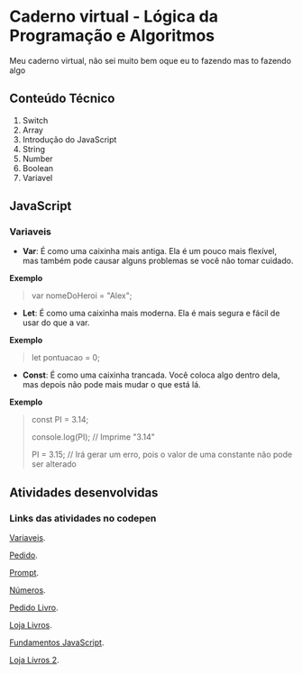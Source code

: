 # Caderno virtual - Lógica da Programação e Algoritmos
Meu caderno virtual, não sei muito bem oque eu to fazendo mas to fazendo algo 


## Conteúdo Técnico
1. Switch
2. Array
3. Introdução do JavaScript
4. String
5. Number
6. Boolean
7. Variavel

## **JavaScript**
### Variaveis
- **Var**: É como uma caixinha mais antiga. Ela é um pouco mais flexível, mas também pode causar alguns problemas se você não tomar cuidado.

**Exemplo**
>var nomeDoHeroi = "Alex";

* **Let**: É como uma caixinha mais moderna. Ela é mais segura e fácil de usar do que a var.

**Exemplo**
>let pontuacao = 0;

+ **Const**: É como uma caixinha trancada. Você coloca algo dentro dela, mas depois não pode mais mudar o que está lá.

**Exemplo**
> const PI = 3.14;
> 
> console.log(PI); // Imprime "3.14"
> 
> PI = 3.15; // Irá gerar um erro, pois o valor de uma constante não pode ser alterado

## Atividades desenvolvidas
### Links das atividades no codepen
[Variaveis](https://codepen.io/Nats-the-animator/pen/RwzZVyv).

[Pedido](https://codepen.io/Nats-the-animator/pen/ZEdJPLv).

[Prompt](https://codepen.io/Nats-the-animator/pen/MWMvxzX).

[Números](https://codepen.io/Nats-the-animator/pen/wvLqZPm).

[Pedido Livro](https://codepen.io/Nats-the-animator/pen/PorOWyq).

[Loja Livros](https://codepen.io/Nats-the-animator/pen/zYVPZwe).

[Fundamentos JavaScript](https://codepen.io/Nats-the-animator/pen/eYwyZpo).

[Loja Livros 2](https://codepen.io/Nats-the-animator/pen/dyBdBEe).

